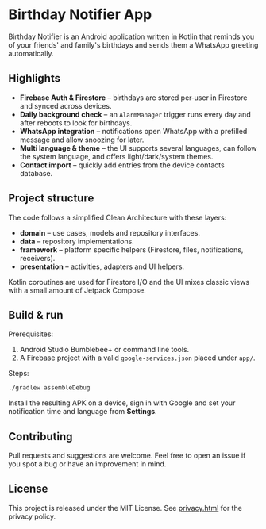 # Birthday Notifier App

Birthday Notifier is an Android application written in Kotlin that reminds you of your friends' and family's birthdays and sends them a WhatsApp greeting automatically.

## Highlights

- **Firebase Auth & Firestore** – birthdays are stored per‑user in Firestore and synced across devices.
- **Daily background check** – an `AlarmManager` trigger runs every day and after reboots to look for birthdays.
- **WhatsApp integration** – notifications open WhatsApp with a prefilled message and allow snoozing for later.
- **Multi language & theme** – the UI supports several languages, can follow the system language, and offers light/dark/system themes.
- **Contact import** – quickly add entries from the device contacts database.

## Project structure

The code follows a simplified Clean Architecture with these layers:

- **domain** – use cases, models and repository interfaces.
- **data** – repository implementations.
- **framework** – platform specific helpers (Firestore, files, notifications, receivers).
- **presentation** – activities, adapters and UI helpers.

Kotlin coroutines are used for Firestore I/O and the UI mixes classic views with a small amount of Jetpack Compose.

## Build & run

Prerequisites:

1. Android Studio Bumblebee+ or command line tools.
2. A Firebase project with a valid `google-services.json` placed under `app/`.

Steps:

```bash
./gradlew assembleDebug
```

Install the resulting APK on a device, sign in with Google and set your notification time and language from **Settings**.

## Contributing

Pull requests and suggestions are welcome. Feel free to open an issue if you spot a bug or have an improvement in mind.

## License

This project is released under the MIT License. See [privacy.html](privacy.html) for the privacy policy.

